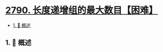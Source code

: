 # [2790. 长度递增组的最大数目【困难】](https://github.com/tnotesjs/TNotes.leetcode/tree/main/notes/2790.%20%E9%95%BF%E5%BA%A6%E9%80%92%E5%A2%9E%E7%BB%84%E7%9A%84%E6%9C%80%E5%A4%A7%E6%95%B0%E7%9B%AE%E3%80%90%E5%9B%B0%E9%9A%BE%E3%80%91)

<!-- region:toc -->

- [1. 📝 概述](#1--概述)

<!-- endregion:toc -->

## 1. 📝 概述
